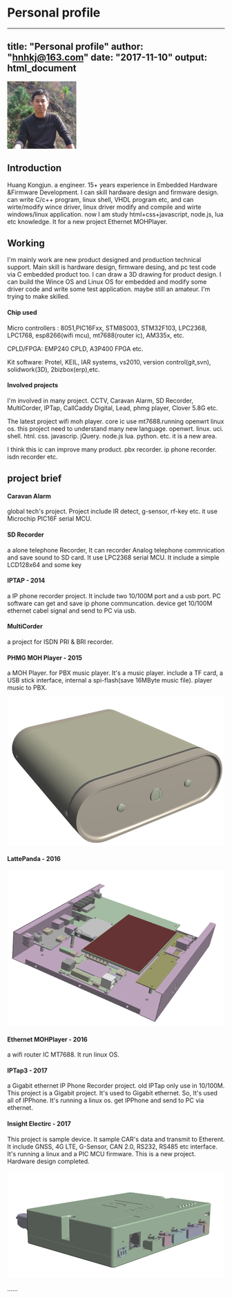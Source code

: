 # Personal profile

---
title: "Personal profile"
author: "hnhkj@163.com"
date: "2017-11-10"
output: html_document
---

![image001](img/image001.jpg)

## Introduction

Huang Kongjun. a engineer. 15+ years experience in Embedded Hardware &Firmware Development. I can skill hardware design  and firmware design. can write C/c++ program, linux shell, VHDL program etc, and can wirte/modify wince driver, linux driver modify and compile and wirte windows/linux application. now I am study html+css+javascript, node.js, lua etc knowledge. It for a new project Ethernet MOHPlayer.

## Working

I'm mainly work are new product designed and production technical support. Main skill is hardware design, firmware desing, and pc test code via C embedded product too. I can draw a 3D drawing for product design. I can build the Wince OS and Linux OS for embedded and modify some driver code and write some test application. maybe still an amateur. I'm trying to make skilled.

#### Chip used

Micro controllers : 8051,PIC16Fxx, STM8S003, STM32F103, LPC2368, LPC1768, esp8266(wifi mcu), mt7688(router ic), AM335x, etc.

CPLD/FPGA: EMP240 CPLD, A3P400 FPGA etc. 

Kit software: Protel, KEIL, IAR systems, vs2010, version control(git,svn), solidwork(3D), 2bizbox(erp),etc.

#### Involved projects

I'm involved in many project. CCTV, Caravan Alarm, SD Recorder, MultiCorder, IPTap, CallCaddy Digital, Lead, phmg player, Clover 5.8G etc.

The latest project wifi moh player. core ic use mt7688.running openwrt linux os. this project need to understand many new language. openwrt. linux. uci. shell. htnl. css. javascrip. jQuery. node.js lua. python. etc. it is a new area.

I think this ic can improve many product. pbx recorder. ip phone recorder. isdn recorder etc. 

## project brief

#### Caravan Alarm

global tech's project. Project include IR detect, g-sensor, rf-key etc. it use Microchip PIC16F serial MCU.

#### SD Recorder

a alone telephone Recorder, It can recorder Analog telephone commnication and save sound to SD card. It use LPC2368 serial MCU. It include a simple LCD128x64 and some key


#### IPTAP - 2014

a IP phone recorder project. It include two 10/100M port and a usb port. PC software can get and save ip phone communcation. 
device get 10/100M ethernet cabel signal and send to PC via usb.

#### MultiCorder

a project for ISDN PRI & BRI recorder.


#### PHMG MOH Player - 2015

a MOH Player. for PBX music player. It's a music player. include a TF card, a USB stick interface, internal a spi-flash(save 16MByte music file). player music to PBX.

![PHMG](img/PHMG.PNG)

#### LattePanda - 2016

![LattePanda](img/lattepanda.PNG)


#### Ethernet MOHPlayer - 2016

a wifi router IC MT7688. It run linux OS.


#### IPTap3 - 2017

a Gigabit ethernet IP Phone Recorder project. old IPTap only use in 10/100M. This project is a Gigabit project. It's used to Gigabit ethernet. So, It's used all of IPPhone. It's running a linux os. get IPPhone and send to PC via ethernet.

#### Insight Electirc - 2017

This project is sample device. It sample CAR's data and transmit to Etherent. It include GNSS, 4G LTE, G-Sensor, CAN 2.0, RS232, RS485 etc interface. It's running a linux and a PIC MCU firmware. This is a new project. Hardware design completed.

![insight](img/insight.PNG)

......



